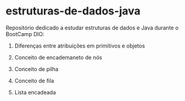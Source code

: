 # estruturas-de-dados-java

Repositório dedicado a estudar estruturas de dados e Java durante o BootCamp DIO:

1. Diferenças entre atribuições em primitivos e objetos

2. Conceito de encademaneto de nós

3. Conceito de pilha

4. Conceito de fila

5. Lista encadeada
